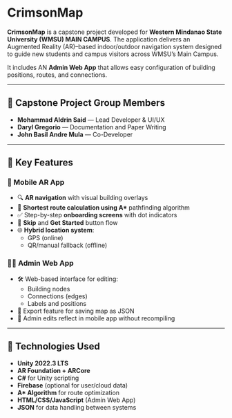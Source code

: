 # CrimsonMap

**CrimsonMap** is a capstone project developed for **Western Mindanao State University (WMSU) MAIN CAMPUS**. The application delivers an Augmented Reality (AR)–based indoor/outdoor navigation system designed to guide new students and campus visitors across WMSU’s Main Campus. 

It includes AN **Admin Web App** that allows easy configuration of building positions, routes, and connections.

---

## 👥 Capstone Project Group Members

- **Mohammad Aldrin Said** — Lead Developer & UI/UX
- **Daryl Gregorio** — Documentation and Paper Writing  
- **John Basil Andre Mula** — Co-Developer

---

## 🚀 Key Features

### 📱 Mobile AR App
- 🔍 **AR navigation** with visual building overlays
- 📍 **Shortest route calculation using A\*** pathfinding algorithm
- ✅ Step-by-step **onboarding screens** with dot indicators
- 🔁 **Skip** and **Get Started** button flow
- 🌐 **Hybrid location system**:
  - GPS (online)
  - QR/manual fallback (offline)  

### 🧑‍💻 Admin Web App
- 🛠 Web-based interface for editing:
  - Building nodes
  - Connections (edges)
  - Labels and positions
- 💾 Export feature for saving map as JSON
- 🔄 Admin edits reflect in mobile app without recompiling

---

## 🧪 Technologies Used

- **Unity 2022.3 LTS**
- **AR Foundation + ARCore**
- **C#** for Unity scripting
- **Firebase** (optional for user/cloud data)
- **A\* Algorithm** for route optimization
- **HTML/CSS/JavaScript** (Admin Web App)
- **JSON** for data handling between systems
